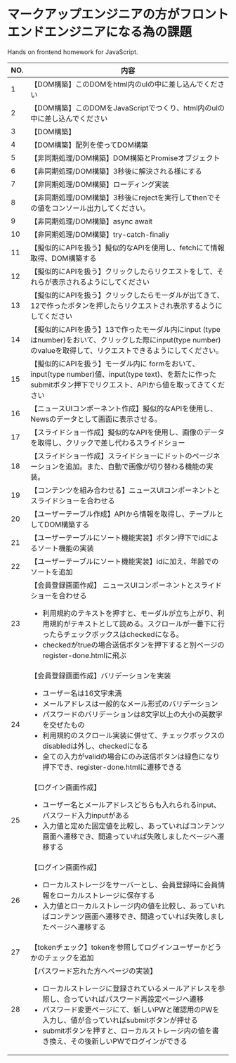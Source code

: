 # マークアップエンジニアの方がフロントエンドエンジニアになる為の課題
Hands on frontend homework for JavaScript.

|  NO.  |  内容  |
| ---- | ---- |
|  1  |  【DOM構築】このDOMをhtml内のulの中に差し込んでください  |
|  2  |  【DOM構築】このDOMをJavaScriptでつくり、html内のulの中に差し込んでください |
|  3  |  【DOM構築】 |
|  4  |  【DOM構築】配列を使ってDOM構築 |
|  5  |  【非同期処理/DOM構築】DOM構築とPromiseオブジェクト |
|  6  |  【非同期処理/DOM構築】3秒後に解決される様にする |
|  7  |  【非同期処理/DOM構築】ローディング実装 |
|  8  |  【非同期処理/DOM構築】3秒後にrejectを実行してthenでその値をコンソール出力してください。 |
|  9  |  【非同期処理/DOM構築】async await |
|  10  |  【非同期処理/DOM構築】try-catch-finaliy |
|  11  |  【擬似的にAPIを扱う】擬似的なAPIを使用し、fetchにて情報取得、DOM構築する |
|  12  |  【擬似的にAPIを扱う】クリックしたらリクエストをして、それらが表示されるようにしてください |
|  13  |  【擬似的にAPIを扱う】クリックしたらモーダルが出てきて、12で作ったボタンを押したらリクエストされ表示するようにしてください|
|  14  |  【擬似的にAPIを扱う】13で作ったモーダル内にinput (typeはnumber)をおいて、クリックした際にinput(type number)のvalueを取得して、リクエストできるようにしてください。 |
|  15  |  【擬似的にAPIを扱う】モーダル内に formをおいて、input(type number)値、input(type text)、を新たに作ったsubmitボタン押下でリクエスト、APIから値を取ってきてください |
|  16  |  【ニュースUIコンポーネント作成】擬似的なAPIを使用し、Newsのデータとして画面に表示させる。 |
|  17  |  【スライドショー作成】擬似的なAPIを使用し、画像のデータを取得し、クリックで差し代わるスライドショー |
|  18  |  【スライドショー作成】スライドショーにドットのページネーションを追加。また、自動で画像が切り替わる機能の実装。 |
|  19  |  【コンテンツを組み合わせる】ニュースUIコンポーネントとスライドショーを合わせる|
|  20  |  【ユーザーテーブル作成】APIから情報を取得し、テーブルとしてDOM構築する|
|  21  |  【ユーザーテーブルにソート機能実装】ボタン押下でidによるソート機能の実装|
|  22  |  【ユーザーテーブルにソート機能実装】idに加え、年齢でのソートを追加|
|  23  |  【会員登録画面作成】 ニュースUIコンポーネントとスライドショーを合わせる　<br> <ul><li>利用規約のテキストを押すと、モーダルが立ち上がり、利用規約がテキストとして読める。スクロールが一番下に行ったらチェックボックスはcheckedになる。</li><li>checkedがtrueの場合送信ボタンを押下すると別ページのregister-done.htmlに飛ぶ</li></ul> |
|  24  |  【会員登録画面作成】バリデーションを実装<br><ul><li>ユーザー名は16文字未満</li><li>メールアドレスは一般的なメール形式のバリデーション</li><li>パスワードのバリデーションは8文字以上の大小の英数字を交ぜたもの</li><li>利用規約のスクロール実装に併せて、チェックボックスのdisabledは外し、checkedになる</li><li>全ての入力がvalidの場合にのみ送信ボタンは緑色になり押下でき、register-done.htmlに遷移できる</li></ul>|
|  25  |  【ログイン画面作成】<br><ul><li>ユーザー名とメールアドレスどちらも入れられるinput、パスワード入力inputがある</li><li>入力値と定めた固定値を比較し、あっていればコンテンツ画面へ遷移でき、間違っていれば失敗しましたページへ遷移する</li></ul>|
|  26  |  【ログイン画面作成】<br><ul><li>ローカルストレージをサーバーとし、会員登録時に会員情報をローカルストレージに保存する</li><li>入力値とローカルストレージ内の値を比較し、あっていればコンテンツ画面へ遷移でき、間違っていれば失敗しましたページへ遷移する</li></ul>|
|  27  |  【tokenチェック】tokenを参照してログインユーザーかどうかのチェックを追加|
|  28  |  【パスワード忘れた方へページの実装】<br><ul><li>ローカルストレージに登録されているメールアドレスを参照し、合っていればパスワード再設定ページへ遷移</li><li>パスワード変更ページにて、新しいPWと確認用のPWを入力し、値が合っていればsubmitボタンが押せる</li><li>submitボタンを押すと、ローカルストレージ内の値を書き換え、その後新しいPWでログインができる</li></ul>|
